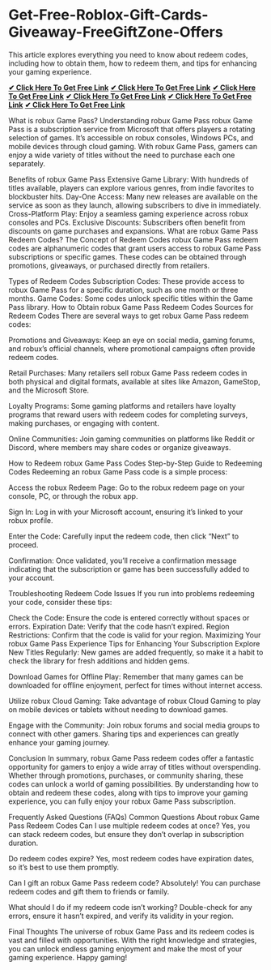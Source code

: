 # Get-Free-Roblox-Gift-Cards-Giveaway-FreeGiftZone-Offers
This article explores everything you need to know about redeem codes, including how to obtain them, how to redeem them, and tips for enhancing your gaming experience.

**[✔ Click Here To Get Free Link](https://rewardtrees.com/all-gift-card-win)**
**[✔ Click Here To Get Free Link](https://rewardtrees.com/all-gift-card-win)**
**[✔ Click Here To Get Free Link](https://rewardtrees.com/all-gift-card-win)**
**[✔ Click Here To Get Free Link](https://rewardtrees.com/all-gift-card-win)**
**[✔ Click Here To Get Free Link](https://rewardtrees.com/all-gift-card-win)**
**[✔ Click Here To Get Free Link](https://rewardtrees.com/all-gift-card-win)**

What is robux Game Pass?
Understanding robux Game Pass
robux Game Pass is a subscription service from Microsoft that offers players a rotating selection of games. It’s accessible on robux consoles, Windows PCs, and mobile devices through cloud gaming. With robux Game Pass, gamers can enjoy a wide variety of titles without the need to purchase each one separately.

Benefits of robux Game Pass
Extensive Game Library: With hundreds of titles available, players can explore various genres, from indie favorites to blockbuster hits.
Day-One Access: Many new releases are available on the service as soon as they launch, allowing subscribers to dive in immediately.
Cross-Platform Play: Enjoy a seamless gaming experience across robux consoles and PCs.
Exclusive Discounts: Subscribers often benefit from discounts on game purchases and expansions.
What are robux Game Pass Redeem Codes?
The Concept of Redeem Codes
robux Game Pass redeem codes are alphanumeric codes that grant users access to robux Game Pass subscriptions or specific games. These codes can be obtained through promotions, giveaways, or purchased directly from retailers.

Types of Redeem Codes
Subscription Codes: These provide access to robux Game Pass for a specific duration, such as one month or three months.
Game Codes: Some codes unlock specific titles within the Game Pass library.
How to Obtain robux Game Pass Redeem Codes
Sources for Redeem Codes
There are several ways to get robux Game Pass redeem codes:

Promotions and Giveaways: Keep an eye on social media, gaming forums, and robux’s official channels, where promotional campaigns often provide redeem codes.

Retail Purchases: Many retailers sell robux Game Pass redeem codes in both physical and digital formats, available at sites like Amazon, GameStop, and the Microsoft Store.

Loyalty Programs: Some gaming platforms and retailers have loyalty programs that reward users with redeem codes for completing surveys, making purchases, or engaging with content.

Online Communities: Join gaming communities on platforms like Reddit or Discord, where members may share codes or organize giveaways.

How to Redeem robux Game Pass Codes
Step-by-Step Guide to Redeeming Codes
Redeeming an robux Game Pass code is a simple process:

Access the robux Redeem Page: Go to the robux redeem page on your console, PC, or through the robux app.

Sign In: Log in with your Microsoft account, ensuring it’s linked to your robux profile.

Enter the Code: Carefully input the redeem code, then click “Next” to proceed.

Confirmation: Once validated, you’ll receive a confirmation message indicating that the subscription or game has been successfully added to your account.

Troubleshooting Redeem Code Issues
If you run into problems redeeming your code, consider these tips:

Check the Code: Ensure the code is entered correctly without spaces or errors.
Expiration Date: Verify that the code hasn’t expired.
Region Restrictions: Confirm that the code is valid for your region.
Maximizing Your robux Game Pass Experience
Tips for Enhancing Your Subscription
Explore New Titles Regularly: New games are added frequently, so make it a habit to check the library for fresh additions and hidden gems.

Download Games for Offline Play: Remember that many games can be downloaded for offline enjoyment, perfect for times without internet access.

Utilize robux Cloud Gaming: Take advantage of robux Cloud Gaming to play on mobile devices or tablets without needing to download games.

Engage with the Community: Join robux forums and social media groups to connect with other gamers. Sharing tips and experiences can greatly enhance your gaming journey.

Conclusion
In summary, robux Game Pass redeem codes offer a fantastic opportunity for gamers to enjoy a wide array of titles without overspending. Whether through promotions, purchases, or community sharing, these codes can unlock a world of gaming possibilities. By understanding how to obtain and redeem these codes, along with tips to improve your gaming experience, you can fully enjoy your robux Game Pass subscription.

Frequently Asked Questions (FAQs)
Common Questions About robux Game Pass Redeem Codes
Can I use multiple redeem codes at once? Yes, you can stack redeem codes, but ensure they don’t overlap in subscription duration.

Do redeem codes expire? Yes, most redeem codes have expiration dates, so it’s best to use them promptly.

Can I gift an robux Game Pass redeem code? Absolutely! You can purchase redeem codes and gift them to friends or family.

What should I do if my redeem code isn’t working? Double-check for any errors, ensure it hasn’t expired, and verify its validity in your region.

Final Thoughts
The universe of robux Game Pass and its redeem codes is vast and filled with opportunities. With the right knowledge and strategies, you can unlock endless gaming enjoyment and make the most of your gaming experience. Happy gaming!


